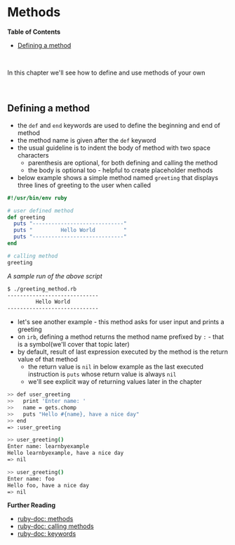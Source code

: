 # <a name="methods"></a>Methods

**Table of Contents**

* [Defining a method](#defining-a-method)

<br>

In this chapter we'll see how to define and use methods of your own

<br>

## <a name="defining-a-method"></a>Defining a method

* the `def` and `end` keywords are used to define the beginning and end of method
* the method name is given after the `def` keyword
* the usual guideline is to indent the body of method with two space characters
    * parenthesis are optional, for both defining and calling the method
    * the body is optional too - helpful to create placeholder methods
* below example shows a simple method named `greeting` that displays three lines of greeting to the user when called

```ruby
#!/usr/bin/env ruby

# user defined method
def greeting
  puts "-----------------------------"
  puts "         Hello World         "
  puts "-----------------------------"
end

# calling method
greeting
```

*A sample run of the above script*

```bash
$ ./greeting_method.rb
-----------------------------
         Hello World         
-----------------------------
```

* let's see another example - this method asks for user input and prints a greeting
* on `irb`, defining a method returns the method name prefixed by `:` - that is a symbol(we'll cover that topic later)
* by default, result of last expression executed by the method is the return value of that method
    * the return value is `nil` in below example as the last executed instruction is `puts` whose return value is always `nil`
    * we'll see explicit way of returning values later in the chapter

```bash
>> def user_greeting
>>   print 'Enter name: '
>>   name = gets.chomp
>>   puts "Hello #{name}, have a nice day"
>> end
=> :user_greeting

>> user_greeting()
Enter name: learnbyexample
Hello learnbyexample, have a nice day
=> nil

>> user_greeting()
Enter name: foo
Hello foo, have a nice day
=> nil
```

**Further Reading**

* [ruby-doc: methods](https://ruby-doc.org/core-2.5.0/doc/syntax/methods_rdoc.html)
* [ruby-doc: calling methods](https://ruby-doc.org/core-2.5.0/doc/syntax/calling_methods_rdoc.html)
* [ruby-doc: keywords](https://ruby-doc.org/core-2.5.0/doc/keywords_rdoc.html)

